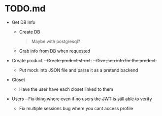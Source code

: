 # TODO.md
- Get DB Info
    - Create DB
        > Maybe with postgresql?
    - Grab info from DB when requested

- Create product
    ~~- Create product struct.~~
    ~~- Give json info for the product.~~
    - Put mock into JSON file and parse it as a pretend backend

- Closet
    - Have the user have each closet linked to them

- Users
    ~~- Fix thing where even if no users the JWT is still able to verify~~
    - Fix multiple sessions bug where you cant access profile